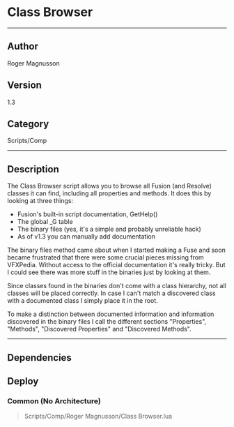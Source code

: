 # Class Browser
___

## Author
Roger Magnusson

## Version
1.3

## Category
Scripts/Comp

___

## Description
<p>The Class Browser script allows you to browse all Fusion (and Resolve) classes it can find, including all properties and methods. It does this by looking at three things:</p>
<ul>
	<li>Fusion's built-in script documentation, GetHelp()</li>
	<li>The global _G table</li>
	<li>The binary files (yes, it's a simple and probably unreliable hack)</li>
	<li>As of v1.3 you can manually add documentation</li>
</ul>

<p>The binary files method came about when I started making a Fuse and soon became frustrated that there were some crucial pieces missing from VFXPedia. Without access to the official documentation it's really tricky. But I could see there was more stuff in the binaries just by looking at them.</p>

<p>Since classes found in the binaries don't come with a class hierarchy, not all classes will be placed correctly. In case I can't match a discovered class with a documented class I simply place it in the root.</p>

<p>To make a distinction between documented information and information discovered in the binary files I call the different sections "Properties", "Methods", "Discovered Properties" and "Discovered Methods".</p>


___

## Dependencies

## Deploy

### Common (No Architecture)

> Scripts/Comp/Roger Magnusson/Class Browser.lua  
